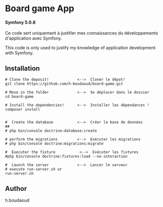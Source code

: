 # Board game App
#### Symfony 5.0.8
Ce code sert uniquement à justifier mes connaissances du développements d'application avec Symfony.

This code is only used to justify my knowledge of application development with Symfony.


## Installation
```
# Clone the deposit!             <-->  Cloner le dépot!
git clone https://github.com/h-boudaoud/board-game.git

# Move in the folder             <-->  Se déplacer dans le dossier
cd board-game

# Install the dependencies!      <-->  Installer les dépendances !
composer install


#  Create the database           <-->  Créer la base de données
## 
# php bin/console doctrine:database:create

# perform the migrations         <-->  Exécuter les migrations
# php bin/console doctrine:migrations:migrate

#  Executer the fixture           <-->  Exécuter les fixtures
#php bin/console doctrine:fixtures:load --no-interaction

#  Launch the server             <-->  Lancer le serveur 
# execute run-server.sh or
run-server.sh
```


## Author
h.boudaoud



